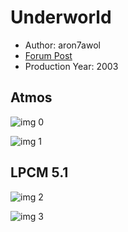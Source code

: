 # Underworld

* Author: aron7awol
* [Forum Post](https://www.avsforum.com/threads/bass-eq-for-filtered-movies.2995212/post-56817980)
* Production Year: 2003

## Atmos

![img 0](https://i.imgur.com/K6niPg9.jpg)

![img 1](https://i.imgur.com/iSYUJcB.jpg)

## LPCM 5.1

![img 2](https://i.imgur.com/zGHOUC5.jpg)

![img 3](https://i.imgur.com/CZslvn6.png)

